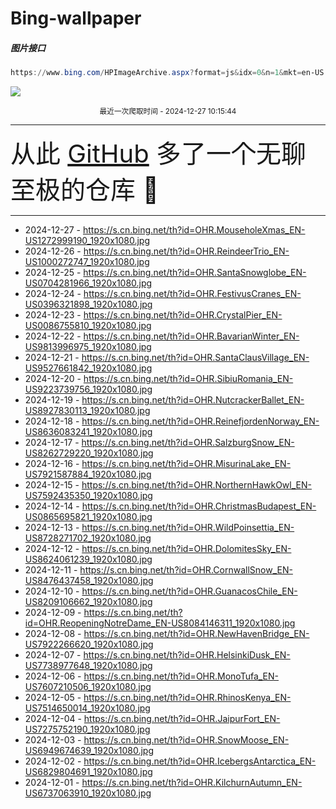 # Bing-wallpaper

##### 图片接口

```powershell
https://www.bing.com/HPImageArchive.aspx?format=js&idx=0&n=1&mkt=en-US
```

 ![](https://s.cn.bing.net/th?id=OHR.MouseholeXmas_EN-US1272999190_1920x1080.jpg)

<p align='center' >
    <small>
        最近一次爬取时间 - 2024-12-27 10:15:44
    </small>
    <br>
    <hr>
    <font size=7>
        <small>
           从此 <a href='https://github.com/'>GitHub</a> 多了一个无聊至极的仓库  🍳
        </small>
    </font>
    <hr>
</p>


- 2024-12-27 - https://s.cn.bing.net/th?id=OHR.MouseholeXmas_EN-US1272999190_1920x1080.jpg 
- 2024-12-26 - https://s.cn.bing.net/th?id=OHR.ReindeerTrio_EN-US1000272747_1920x1080.jpg 
- 2024-12-25 - https://s.cn.bing.net/th?id=OHR.SantaSnowglobe_EN-US0704281966_1920x1080.jpg 
- 2024-12-24 - https://s.cn.bing.net/th?id=OHR.FestivusCranes_EN-US0396321898_1920x1080.jpg 
- 2024-12-23 - https://s.cn.bing.net/th?id=OHR.CrystalPier_EN-US0086755810_1920x1080.jpg 
- 2024-12-22 - https://s.cn.bing.net/th?id=OHR.BavarianWinter_EN-US9813996975_1920x1080.jpg 
- 2024-12-21 - https://s.cn.bing.net/th?id=OHR.SantaClausVillage_EN-US9527661842_1920x1080.jpg 
- 2024-12-20 - https://s.cn.bing.net/th?id=OHR.SibiuRomania_EN-US9223739756_1920x1080.jpg 
- 2024-12-19 - https://s.cn.bing.net/th?id=OHR.NutcrackerBallet_EN-US8927830113_1920x1080.jpg 
- 2024-12-18 - https://s.cn.bing.net/th?id=OHR.ReinefjordenNorway_EN-US8636083241_1920x1080.jpg 
- 2024-12-17 - https://s.cn.bing.net/th?id=OHR.SalzburgSnow_EN-US8262729220_1920x1080.jpg 
- 2024-12-16 - https://s.cn.bing.net/th?id=OHR.MisurinaLake_EN-US7921587884_1920x1080.jpg 
- 2024-12-15 - https://s.cn.bing.net/th?id=OHR.NorthernHawkOwl_EN-US7592435350_1920x1080.jpg 
- 2024-12-14 - https://s.cn.bing.net/th?id=OHR.ChristmasBudapest_EN-US0865695821_1920x1080.jpg 
- 2024-12-13 - https://s.cn.bing.net/th?id=OHR.WildPoinsettia_EN-US8728271702_1920x1080.jpg 
- 2024-12-12 - https://s.cn.bing.net/th?id=OHR.DolomitesSky_EN-US8624061239_1920x1080.jpg 
- 2024-12-11 - https://s.cn.bing.net/th?id=OHR.CornwallSnow_EN-US8476437458_1920x1080.jpg 
- 2024-12-10 - https://s.cn.bing.net/th?id=OHR.GuanacosChile_EN-US8209106662_1920x1080.jpg 
- 2024-12-09 - https://s.cn.bing.net/th?id=OHR.ReopeningNotreDame_EN-US8084146311_1920x1080.jpg 
- 2024-12-08 - https://s.cn.bing.net/th?id=OHR.NewHavenBridge_EN-US7922266620_1920x1080.jpg 
- 2024-12-07 - https://s.cn.bing.net/th?id=OHR.HelsinkiDusk_EN-US7738977648_1920x1080.jpg 
- 2024-12-06 - https://s.cn.bing.net/th?id=OHR.MonoTufa_EN-US7607210506_1920x1080.jpg 
- 2024-12-05 - https://s.cn.bing.net/th?id=OHR.RhinosKenya_EN-US7514650014_1920x1080.jpg 
- 2024-12-04 - https://s.cn.bing.net/th?id=OHR.JaipurFort_EN-US7275752190_1920x1080.jpg 
- 2024-12-03 - https://s.cn.bing.net/th?id=OHR.SnowMoose_EN-US6949674639_1920x1080.jpg 
- 2024-12-02 - https://s.cn.bing.net/th?id=OHR.IcebergsAntarctica_EN-US6829804691_1920x1080.jpg 
- 2024-12-01 - https://s.cn.bing.net/th?id=OHR.KilchurnAutumn_EN-US6737063910_1920x1080.jpg 
